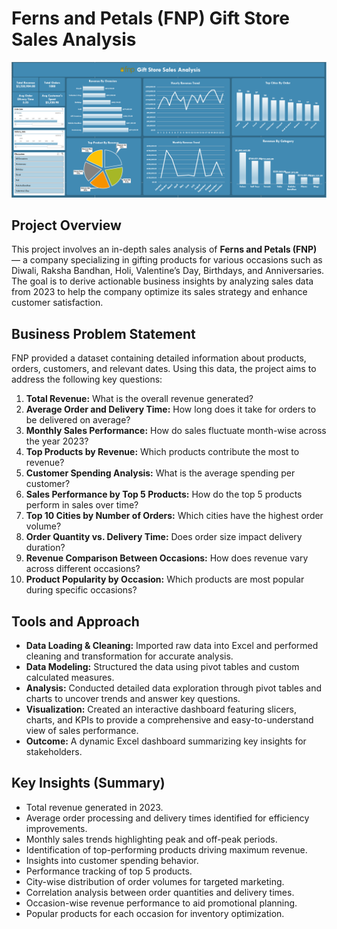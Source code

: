 # Ferns and Petals (FNP) Gift Store Sales Analysis

![Dashboard](https://github.com/ontu001/fnf-gift-store-sales-analysis/blob/main/Dashboard.PNG)

## Project Overview

This project involves an in-depth sales analysis of **Ferns and Petals (FNP)** — a company specializing in gifting products for various occasions such as Diwali, Raksha Bandhan, Holi, Valentine’s Day, Birthdays, and Anniversaries. The goal is to derive actionable business insights by analyzing sales data from 2023 to help the company optimize its sales strategy and enhance customer satisfaction.

## Business Problem Statement

FNP provided a dataset containing detailed information about products, orders, customers, and relevant dates. Using this data, the project aims to address the following key questions:

1. **Total Revenue:** What is the overall revenue generated?
2. **Average Order and Delivery Time:** How long does it take for orders to be delivered on average?
3. **Monthly Sales Performance:** How do sales fluctuate month-wise across the year 2023?
4. **Top Products by Revenue:** Which products contribute the most to revenue?
5. **Customer Spending Analysis:** What is the average spending per customer?
6. **Sales Performance by Top 5 Products:** How do the top 5 products perform in sales over time?
7. **Top 10 Cities by Number of Orders:** Which cities have the highest order volume?
8. **Order Quantity vs. Delivery Time:** Does order size impact delivery duration?
9. **Revenue Comparison Between Occasions:** How does revenue vary across different occasions?
10. **Product Popularity by Occasion:** Which products are most popular during specific occasions?

## Tools and Approach

- **Data Loading & Cleaning:** Imported raw data into Excel and performed cleaning and transformation for accurate analysis.
- **Data Modeling:** Structured the data using pivot tables and custom calculated measures.
- **Analysis:** Conducted detailed data exploration through pivot tables and charts to uncover trends and answer key questions.
- **Visualization:** Created an interactive dashboard featuring slicers, charts, and KPIs to provide a comprehensive and easy-to-understand view of sales performance.
- **Outcome:** A dynamic Excel dashboard summarizing key insights for stakeholders.

## Key Insights (Summary)

- Total revenue generated in 2023.
- Average order processing and delivery times identified for efficiency improvements.
- Monthly sales trends highlighting peak and off-peak periods.
- Identification of top-performing products driving maximum revenue.
- Insights into customer spending behavior.
- Performance tracking of top 5 products.
- City-wise distribution of order volumes for targeted marketing.
- Correlation analysis between order quantities and delivery times.
- Occasion-wise revenue performance to aid promotional planning.
- Popular products for each occasion for inventory optimization.
